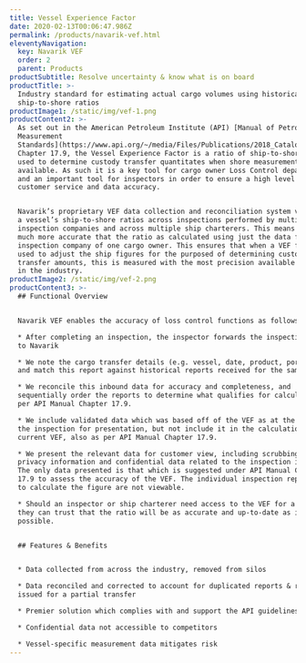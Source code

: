 ```yaml
---
title: Vessel Experience Factor
date: 2020-02-13T00:06:47.986Z
permalink: /products/navarik-vef.html
eleventyNavigation:
  key: Navarik VEF
  order: 2
  parent: Products
productSubtitle: Resolve uncertainty & know what is on board
productTitle: >-
  Industry standard for estimating actual cargo volumes using historical
  ship-to-shore ratios
productImage1: /static/img/vef-1.png
productContent2: >-
  As set out in the American Petroleum Institute (API) [Manual of Petroleum
  Measurement
  Standards](https://www.api.org/~/media/Files/Publications/2018_Catalog/2018_Pubs_Catalog_final_PM.pdf)
  Chapter 17.9, the Vessel Experience Factor is a ratio of ship-to-shore ratios,
  used to determine custody transfer quantitates when shore measurements are not
  available. As such it is a key tool for cargo owner Loss Control departments
  and an important tool for inspectors in order to ensure a high level of
  customer service and data accuracy.


  Navarik’s proprietary VEF data collection and reconciliation system validates
  a vessel’s ship-to-shore ratios across inspections performed by multiple
  inspection companies and across multiple ship charterers. This means it is
  much more accurate that the ratio as calculated using just the data from one
  inspection company of one cargo owner. This ensures that when a VEF figure is
  used to adjust the ship figures for the purposed of determining custody
  transfer amounts, this is measured with the most precision available anywhere
  in the industry.
productImage2: /static/img/vef-2.png
productContent3: >-
  ## Functional Overview


  Navarik VEF enables the accuracy of loss control functions as follows:

  * After completing an inspection, the inspector forwards the inspection report
  to Navarik

  * We note the cargo transfer details (e.g. vessel, date, product, port, etc)
  and match this report against historical reports received for the same vessel.

  * We reconcile this inbound data for accuracy and completeness, and
  sequentially order the reports to determine what qualifies for calculation as
  per API Manual Chapter 17.9.

  * We include validated data which was based off of the VEF as at the time of
  the inspection for presentation, but not include it in the calculation of the
  current VEF, also as per API Manual Chapter 17.9.

  * We present the relevant data for customer view, including scrubbing all
  privacy information and confidential data related to the inspection itself.
  The only data presented is that which is suggested under API Manual Chapter
  17.9 to assess the accuracy of the VEF. The individual inspection reports used
  to calculate the figure are not viewable.

  * Should an inspector or ship charterer need access to the VEF for a vessel,
  they can trust that the ratio will be as accurate and up-to-date as is
  possible.


  ## Features & Benefits


  * Data collected from across the industry, removed from silos

  * Data reconciled and corrected to account for duplicated reports & reports
  issued for a partial transfer

  * Premier solution which complies with and support the API guidelines for VEF

  * Confidential data not accessible to competitors

  * Vessel-specific measurement data mitigates risk
---
```


